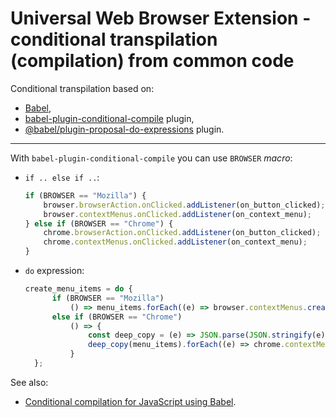 # Universal Web Browser Extension - conditional transpilation (compilation) from common code

Conditional transpilation based on:

* [Babel](http://babeljs.io),
* [babel-plugin-conditional-compile](http://www.npmjs.com/package/babel-plugin-conditional-compile) plugin,
* [@babel/plugin-proposal-do-expressions](http://babeljs.io/docs/en/babel-plugin-proposal-do-expressions) plugin.

---

With `babel-plugin-conditional-compile` you can use `BROWSER` *macro*:

* `if .. else if ..`:

  ~~~javascript
  if (BROWSER == "Mozilla") {
      browser.browserAction.onClicked.addListener(on_button_clicked);
      browser.contextMenus.onClicked.addListener(on_context_menu);
  } else if (BROWSER == "Chrome") {
      chrome.browserAction.onClicked.addListener(on_button_clicked);
      chrome.contextMenus.onClicked.addListener(on_context_menu);
  }
  ~~~

* `do` expression:

  ~~~javascript
  create_menu_items = do {
        if (BROWSER == "Mozilla")
            () => menu_items.forEach((e) => browser.contextMenus.create(e))
        else if (BROWSER == "Chrome")
            () => {
                const deep_copy = (e) => JSON.parse(JSON.stringify(e));
                deep_copy(menu_items).forEach((e) => chrome.contextMenus.create(e));
            }
    };
  ~~~

See also:

* [Conditional compilation for JavaScript using Babel](http://medium.com/byteagenten/conditional-compilation-for-javascript-using-babel-5a6db5964422).
